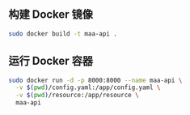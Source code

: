 ## 构建 Docker 镜像

```bash
sudo docker build -t maa-api .
```

## 运行 Docker 容器

```bash
sudo docker run -d -p 8000:8000 --name maa-api \
  -v $(pwd)/config.yaml:/app/config.yaml \
  -v $(pwd)/resource:/app/resource \
  maa-api
```


